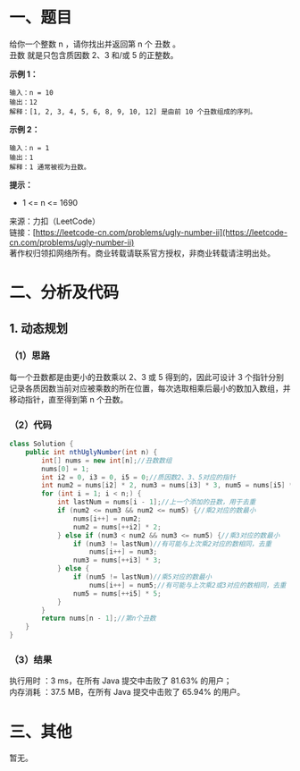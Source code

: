 # 一、题目
给你一个整数 n ，请你找出并返回第 n 个 丑数 。    
丑数 就是只包含质因数 2、3 和/或 5 的正整数。      
     
**示例 1：**     
```
输入：n = 10
输出：12
解释：[1, 2, 3, 4, 5, 6, 8, 9, 10, 12] 是由前 10 个丑数组成的序列。
```
**示例 2：**     
```
输入：n = 1
输出：1
解释：1 通常被视为丑数。
```
**提示：**    
- 1 <= n <= 1690
      
来源：力扣（LeetCode）      
链接：[https://leetcode-cn.com/problems/ugly-number-ii](https://leetcode-cn.com/problems/ugly-number-ii)      
著作权归领扣网络所有。商业转载请联系官方授权，非商业转载请注明出处。     
# 二、分析及代码    
## 1. 动态规划
### （1）思路
每一个丑数都是由更小的丑数乘以 2、3 或 5 得到的，因此可设计 3 个指针分别记录各质因数当前对应被乘数的所在位置，每次选取相乘后最小的数加入数组，并移动指针，直至得到第 n 个丑数。      
### （2）代码
```java
class Solution {
    public int nthUglyNumber(int n) {
        int[] nums = new int[n];//丑数数组
        nums[0] = 1;
        int i2 = 0, i3 = 0, i5 = 0;//质因数2、3、5对应的指针
        int num2 = nums[i2] * 2, num3 = nums[i3] * 3, num5 = nums[i5] * 5;//质因数2、3、5与指针位置丑数相乘后对应的数
        for (int i = 1; i < n;) {
            int lastNum = nums[i - 1];//上一个添加的丑数，用于去重
            if (num2 <= num3 && num2 <= num5) {//乘2对应的数最小
                nums[i++] = num2;
                num2 = nums[++i2] * 2;
            } else if (num3 < num2 && num3 <= num5) {//乘3对应的数最小
                if (num3 != lastNum)//有可能与上次乘2对应的数相同，去重
                    nums[i++] = num3;
                num3 = nums[++i3] * 3;
            } else {
                if (num5 != lastNum)//乘5对应的数最小
                    nums[i++] = num5;//有可能与上次乘2或3对应的数相同，去重
                num5 = nums[++i5] * 5;
            }
        }
        return nums[n - 1];//第n个丑数
    }
}
```
### （3）结果
执行用时 ：3 ms，在所有 Java 提交中击败了 81.63% 的用户；    
内存消耗 ：37.5 MB，在所有 Java 提交中击败了 65.94% 的用户。      
# 三、其他
暂无。  
